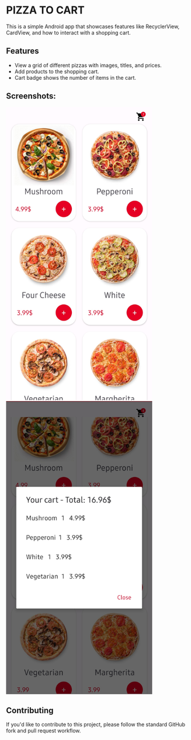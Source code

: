 # **PIZZA TO CART**

This is a simple Android app that showcases features like RecyclerView, CardView, and how to interact with a shopping cart.

## Features

- View a grid of different pizzas with images, titles, and prices.
- Add products to the shopping cart.
- Cart badge shows the number of items in the cart.

## Screenshots:

<img src="https://github.com/jordanovskiigor/items-to-cart/raw/main/Screenshot_20231223_210820_items_to_cart.jpg" alt="Screenshot 1" width="400" height="800" /> <img src="https://github.com/jordanovskiigor/items-to-cart/raw/main/Screenshot_20231224_111439_items_to_cart.jpg" alt="Screenshot 2" width="400" height="800" />

## Contributing

If you'd like to contribute to this project, please follow the standard GitHub fork and pull request workflow.
